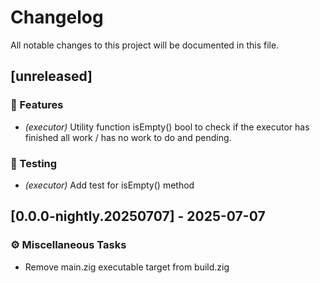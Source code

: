 # Changelog

All notable changes to this project will be documented in this file.

## [unreleased]

### 🚀 Features

- *(executor)* Utility function isEmpty() bool to check if the executor has finished all work / has no work to do and pending.

### 🧪 Testing

- *(executor)* Add test for isEmpty() method

## [0.0.0-nightly.20250707] - 2025-07-07

### ⚙️ Miscellaneous Tasks

- Remove main.zig executable target from build.zig

<!-- generated by git-cliff -->
